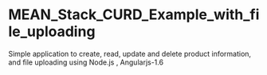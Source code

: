 # MEAN_Stack_CURD_Example_with_file_uploading
Simple application to create, read, update and delete product information, and file uploading using Node.js , Angularjs-1.6
